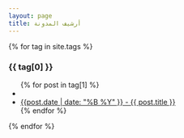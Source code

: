 ```yaml
---
layout: page
title: أرشيف المدونة
---
```


{% for tag in site.tags %}
  <h3>{{ tag[0] }}</h3>
  <ul>
    {% for post in tag[1] %}
      <li><a href="{{ site.baseurl | post.date | date: "%B %Y" }} - {{ post.title }}</a></li>
      <li><a href="{{ site.baseurl }}">{{post.date | date: "%B %Y" }} - {{ post.title }}</a></li>
    {% endfor %}
  </ul>
{% endfor %}
